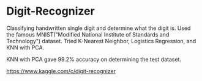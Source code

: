 # Digit-Recognizer

Classifying handwritten single digit and determine what the digit is.
Used the famous MNIST("Modified National Institute of Standards and Technology") dataset.
Tried K-Nearest Neighbor, Logistics Regression, and KNN with PCA.

KNN with PCA gave 99.2% accuracy on determining the test dataset.

https://www.kaggle.com/c/digit-recognizer
